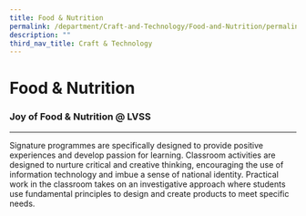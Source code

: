 ```yaml
---
title: Food & Nutrition
permalink: /department/Craft-and-Technology/Food-and-Nutrition/permalink/
description: ""
third_nav_title: Craft & Technology
---
```

Food & Nutrition
================

### Joy of Food & Nutrition @ LVSS
------------------------------

Signature programmes are specifically designed to provide positive experiences and develop passion for learning. Classroom activities are designed to nurture critical and creative thinking, encouraging the use of information technology and imbue a sense of national identity. Practical work in the classroom takes on an investigative approach where students use fundamental principles to design and create products to meet specific needs.

